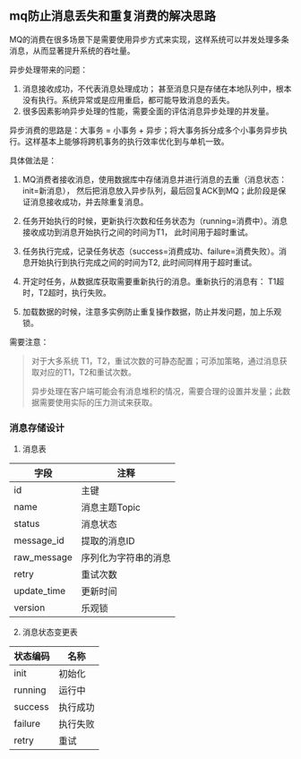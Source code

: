 ## mq防止消息丢失和重复消费的解决思路

MQ的消费在很多场景下是需要使用异步方式来实现，这样系统可以并发处理多条消息，从而显著提升系统的吞吐量。 

异步处理带来的问题： 

1. 消息接收成功，不代表消息处理成功； 甚至消息只是存储在本地队列中，根本没有执行。系统异常或是应用重启，都可能导致消息的丢失。
2. 很多因素影响异步处理的性能，需要全面的评估消息异步处理的并发量。

异步消费的思路是：大事务 = 小事务 + 异步；将大事务拆分成多个小事务异步执行。这样基本上能够将跨机事务的执行效率优化到与单机一致。

具体做法是： 

1. MQ消费者接收消息，使用数据库中存储消息并进行消息的去重（消息状态：init=新消息）， 然后把消息放入异步队列，最后回复ACK到MQ；此阶段是保证消息接收成功，并去除重复消息。

2. 任务开始执行的时候，更新执行次数和任务状态为（running=消费中）。消息接收成功到消息开始执行之间的时间为T1， 此时间用于超时重试。

3. 任务执行完成，记录任务状态（success=消费成功、failure=消费失败）。消息开始执行到执行完成之间的时间为T2, 此时间同样用于超时重试。

4. 开定时任务，从数据库获取需要重新执行的消息。重新执行的消息有： T1超时，T2超时，执行失败。

5. 加载数据的时候，注意多实例防止重复操作数据，防止并发问题，加上乐观锁。


需要注意： 

> 对于大多系统 T1，T2，重试次数的可静态配置；可添加策略，通过消息获取对应的T1，T2和重试次数。 
>
> 异步处理在客户端可能会有消息堆积的情况，需要合理的设置并发量；此数据需要使用实际的压力测试来获取。

### 消息存储设计

1. 消息表

| 字段| 注释|
| ---- | ---- |
|id|主键|
| name | 消息主题Topic |
| status | 消息状态 | NEW=新消息、ING=消费中、SUCCESS=消费成功、FAIL=消费失败 |
| message_id |  提取的消息ID |
| raw_message |  序列化为字符串的消息 |
| retry |  重试次数 |
| update_time |  更新时间 |
| version |  乐观锁 |
2. 消息状态变更表

| 状态编码 | 名称     |
| -------- | -------- |
| init     | 初始化   |
| running  | 运行中   |
| success  | 执行成功 |
| failure  | 执行失败 |
| retry    | 重试     |

